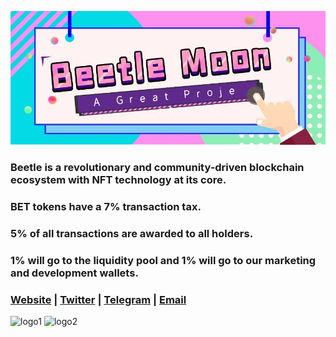 ![Beetle Moon](https://github.com/BeetleSwap/LOGO/blob/main/Beetle%20logo/Beetle%20Moon.jpg)

### Beetle is a revolutionary and community-driven blockchain ecosystem with NFT technology at its core.
### BET tokens have a 7% transaction tax.
### 5% of all transactions are awarded to all holders.
### 1% will go to the liquidity pool and 1% will go to our marketing and development wallets.

### [Website](https://www.beetle.wiki) | [Twitter](https://twitter.com/Beetle_Swap) | [Telegram](http://t.me/BeetleMoon) | [Email](admin@beetle.wiki)

![logo1](https://user-images.githubusercontent.com/105938431/193639976-33628fd7-21a7-4dcc-a4e5-06102a551a8b.png)
![logo2](https://user-images.githubusercontent.com/105938431/193640725-9b06f463-27ce-4ae1-98db-02068c3d7071.png)
